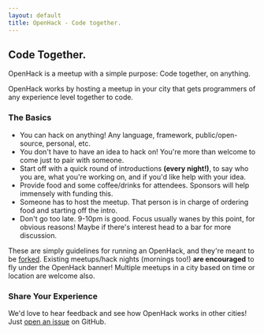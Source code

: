 ```yaml
---
layout: default
title: OpenHack - Code together.
---
```


## Code Together.

OpenHack is a meetup with a simple purpose: Code together, on anything.

OpenHack works by hosting a meetup in your city that gets programmers of any experience level together to code.

### The Basics

* You can hack on anything! Any language, framework, public/open-source, personal, etc.
* You don't have to have an idea to hack on! You're more than welcome to come just to pair with someone.
* Start off with a quick round of introductions **(every night!)**, to say who you are, what you're working on, and if you'd like help with your idea.
* Provide food and some coffee/drinks for attendees. Sponsors will help immensely with funding this.
* Someone has to host the meetup. That person is in charge of ordering food and starting off the intro.
* Don't go too late. 9-10pm is good. Focus usually wanes by this point, for obvious reasons! Maybe if there's interest head to a bar for more discussion.

These are simply guidelines for running an OpenHack, and they're meant to be [forked](https://github.com/openhack/openhack.github.com). Existing meetups/hack nights (mornings too!) **are encouraged** to fly under the OpenHack banner! Multiple meetups in a city based on time or location are welcome also.

### Share Your Experience

We'd love to hear feedback and see how OpenHack works in other cities! Just [open an issue](https://github.com/openhack/openhack.github.com/issues) on GitHub.
